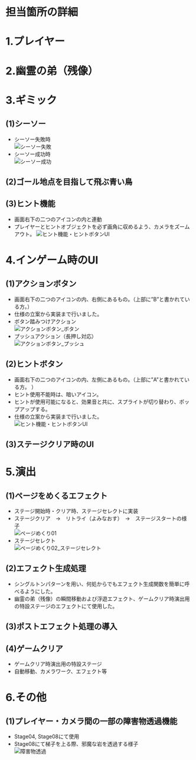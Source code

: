 # 担当箇所の詳細


# 1.プレイヤー


# 2.幽霊の弟（残像）


# 3.ギミック
## (1)シーソー  
- シーソー失敗時  
![シーソー失敗](https://user-images.githubusercontent.com/103874162/212465430-29c21a89-0f07-46aa-8697-f167fdeea87c.gif)
- シーソー成功時  
![シーソー成功](https://user-images.githubusercontent.com/103874162/212465453-a9f4087c-5296-4662-9908-22d9ee633008.gif)

## (2)ゴール地点を目指して飛ぶ青い鳥  
## (3)ヒント機能  
- 画面右下の二つのアイコンの内と連動
- プレイヤーとヒントオブジェクトを必ず画角に収めるよう、カメラをズームアウト。 
![ヒント機能・ヒントボタンUI](https://user-images.githubusercontent.com/103874162/212466156-352b0ce1-3c49-4313-8362-3316d1b614bc.gif)


# 4.インゲーム時のUI 
## (1)アクションボタン  
- 画面右下の二つのアイコンの内、右側にあるもの。（上部に”B”と書かれている方。）  
- 仕様の立案から実装まで行いました。  
- ボタン踏みつけアクション  
![アクションボタン_ボタン](https://user-images.githubusercontent.com/103874162/212465727-54ec4128-0a11-4f8d-8c89-8ec2414e741c.gif)  
- プッシュアクション（長押し対応）  
![アクションボタン_プッシュ](https://user-images.githubusercontent.com/103874162/212465823-74f7dcc8-ad1d-4b82-8953-38247ca67da2.gif)


## (2)ヒントボタン  
- 画面右下の二つのアイコンの内、左側にあるもの。（上部に”A”と書かれている方。 ）  
- ヒント使用不能時は、暗いアイコン。
- ヒントが使用可能になると、効果音と共に、スプライトが切り替わり、ポップアップする。
- 仕様の立案から実装まで行いました。  
![ヒント機能・ヒントボタンUI](https://user-images.githubusercontent.com/103874162/212466196-fb61ed41-8811-4b83-a2f8-bbed0cf36305.gif)


## (3)ステージクリア時のUI  


# 5.演出  
## (1)ページをめくるエフェクト  
- ステージ開始時・クリア時、ステージセレクトに実装  
- ステージクリア　→　リトライ（よみなおす）　→　ステージスタートの様子  
![ページめくり01](https://user-images.githubusercontent.com/103874162/212466446-17cdf5c6-84c9-4585-a2f1-efc6081dab5a.gif)
- ステージセレクト  
![ページめくり02_ステージセレクト](https://user-images.githubusercontent.com/103874162/212467750-9d5f94ab-287b-40c7-94d7-3a9ce8bbb316.gif)

## (2)エフェクト生成処理
- シングルトンパターンを用い、何処からでもエフェクト生成関数を簡単に呼べるようにした。  
- 幽霊の弟（残像）の瞬間移動および浮遊エフェクト、ゲームクリア時演出用の特設ステージのエフェクトにて使用した。
## (3)ポストエフェクト処理の導入  
## (4)ゲームクリア
- ゲームクリア時演出用の特設ステージ  
- 自動移動、カメラワーク、エフェクト等  


# 6.その他
## (1)プレイヤー・カメラ間の一部の障害物透過機能  
- Stage04, Stage08にて使用  
- Stage08にて梯子を上る際、邪魔な岩を透過する様子  
![障害物透過](https://user-images.githubusercontent.com/103874162/212467899-ffb36e18-1054-46e9-986f-96fbf7a38f5d.gif)

